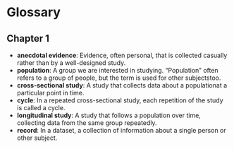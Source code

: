 # Glossary

## Chapter 1
- **anecdotal evidence**: Evidence, often personal, that is collected casually rather than by a well-designed study.
- **population**: A group we are interested in studying. “Population” often refers to a group of people, but the term is used for other subjectstoo.
- **cross-sectional study**: A study that collects data about a populationat a particular point in time.
- **cycle**: In a repeated cross-sectional study, each repetition of the study is called a cycle.
- **longitudinal study**: A study that follows a population over time, collecting data from the same group repeatedly.
- **record**: In a dataset, a collection of information about a single person or other subject.